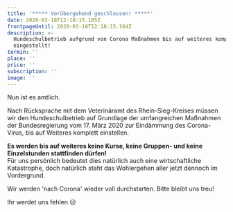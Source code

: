 ```yaml
---
title: '***** Vorübergehend geschlossen! *****'
date: 2020-03-18T12:18:15.105Z
frontpageUntil: 2020-03-18T12:18:15.164Z
description: >-
  Hundeschulbetrieb aufgrund von Corona Maßnahmen bis auf weiteres komplett
  eingestellt!
termin: ''
place: ''
price: ''
subscription: ''
image: ''
---
```

Nun ist es amtlich. 

Nach Rücksprache mit dem Veterinäramt des Rhein-Sieg-Kreises müssen wir den Hundeschulbetrieb auf Grundlage der umfangreichen Maßnahmen der Bundesregierung vom 17. März 2020 zur Eindämmung des Corona-Virus, bis auf Weiteres komplett einstellen. 

**Es werden bis auf weiteres keine Kurse, keine Gruppen- und keine Einzelstunden stattfinden dürfen!** \
Für uns persönlich bedeutet dies natürlich auch eine wirtschaftliche Katastrophe, doch natürlich steht das Wohlergehen aller jetzt dennoch im Vordergrund. 

Wir werden 'nach Corona' wieder voll durchstarten. Bitte bleibt uns treu! 

Ihr werdet uns fehlen 😥